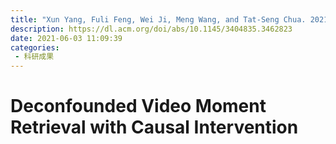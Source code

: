 ```yaml
---
title: "Xun Yang, Fuli Feng, Wei Ji, Meng Wang, and Tat-Seng Chua. 2021. Deconfounded Video Moment Retrieval with Causal Intervention. In Proceedings of the 44th International ACM SIGIR Conference on Research and Development in Information Retrieval (SIGIR '21). Association for Computing Machinery, New York, NY, USA, 1–10."
description: https://dl.acm.org/doi/abs/10.1145/3404835.3462823
date: 2021-06-03 11:09:39
categories:
 - 科研成果
---
```

# Deconfounded Video Moment Retrieval with Causal Intervention